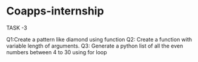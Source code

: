 # Coapps-internship

TASK -3

Q1:Create a pattern like diamond using function 
Q2: Create a function with variable length of arguments.
Q3: Generate a python list of all the even numbers between 4 to 30 using for loop

